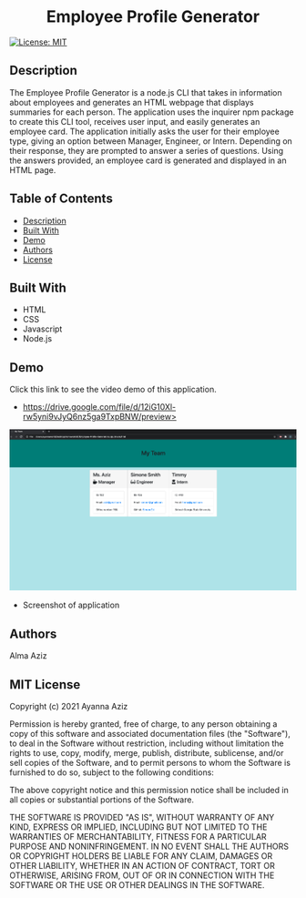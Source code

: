 # <center> Employee Profile Generator </center>

[![License: MIT](https://img.shields.io/badge/License-MIT-yellow.svg)](https://opensource.org/licenses/MIT)


## Description
The Employee Profile Generator is a node.js CLI that takes in information about employees and generates an HTML webpage that displays summaries for each person. The application uses the inquirer npm package to create this CLI tool, receives user input, and easily generates an employee card. The application initially asks the user for their employee type, giving an option between Manager, Engineer, or Intern. Depending on their response, they are prompted to answer a series of questions. Using the answers provided, an employee card is generated and displayed in an HTML page. 



## Table of Contents
* [Description](#Description)
* [Built With](#built-with)
* [Demo](#demo)
* [Authors](#authors)
* [License](#license)

## Built With
* HTML
* CSS
* Javascript
* Node.js

## Demo
Click this link to see the video demo of this application.

* https://drive.google.com/file/d/12iG10Xl-rw5yni9vJyQ6nz5ga9TxpBNW/preview>

![](profilegen.png)

* Screenshot of application 

## Authors
Alma Aziz

## MIT License

Copyright (c) 2021 Ayanna Aziz

Permission is hereby granted, free of charge, to any person obtaining a copy
of this software and associated documentation files (the "Software"), to deal
in the Software without restriction, including without limitation the rights
to use, copy, modify, merge, publish, distribute, sublicense, and/or sell
copies of the Software, and to permit persons to whom the Software is
furnished to do so, subject to the following conditions:

The above copyright notice and this permission notice shall be included in all
copies or substantial portions of the Software.

THE SOFTWARE IS PROVIDED "AS IS", WITHOUT WARRANTY OF ANY KIND, EXPRESS OR
IMPLIED, INCLUDING BUT NOT LIMITED TO THE WARRANTIES OF MERCHANTABILITY,
FITNESS FOR A PARTICULAR PURPOSE AND NONINFRINGEMENT. IN NO EVENT SHALL THE
AUTHORS OR COPYRIGHT HOLDERS BE LIABLE FOR ANY CLAIM, DAMAGES OR OTHER
LIABILITY, WHETHER IN AN ACTION OF CONTRACT, TORT OR OTHERWISE, ARISING FROM,
OUT OF OR IN CONNECTION WITH THE SOFTWARE OR THE USE OR OTHER DEALINGS IN THE
SOFTWARE.